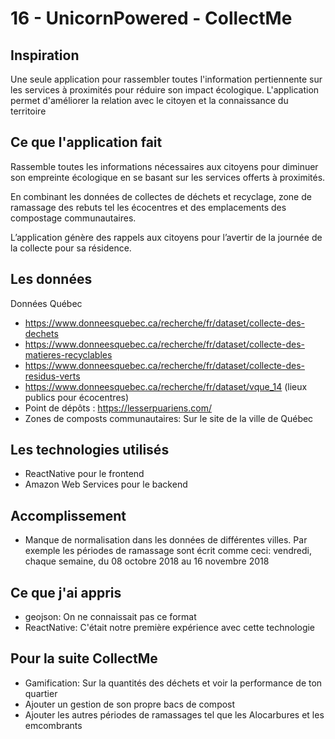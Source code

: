 # 16 - UnicornPowered - CollectMe

## Inspiration

Une seule application pour rassembler toutes l'information pertiennente sur les services à proximités pour réduire son impact écologique. L'application permet d'améliorer la relation avec le citoyen et la connaissance du territoire

## Ce que l'application fait

Rassemble toutes les informations nécessaires aux citoyens pour diminuer son empreinte écologique en se basant sur les services offerts à proximités. 

En combinant les données de collectes de déchets et recyclage, zone de ramassage des rebuts tel les écocentres et des emplacements des compostage communautaires.

L’application génère des rappels aux citoyens pour l’avertir de la journée de la collecte pour sa résidence.

## Les données

Données Québec

* https://www.donneesquebec.ca/recherche/fr/dataset/collecte-des-dechets
* https://www.donneesquebec.ca/recherche/fr/dataset/collecte-des-matieres-recyclables
* https://www.donneesquebec.ca/recherche/fr/dataset/collecte-des-residus-verts
* https://www.donneesquebec.ca/recherche/fr/dataset/vque_14 (lieux publics pour écocentres)
* Point de dépôts : https://lesserpuariens.com/
* Zones de composts communautaires: Sur le site de la ville de Québec

## Les technologies utilisés

* ReactNative pour le frontend
* Amazon Web Services pour le backend

## Accomplissement

* Manque de normalisation dans les données de différentes villes. Par exemple les périodes de ramassage sont écrit comme ceci: vendredi, chaque semaine, du 08 octobre 2018 au 16 novembre 2018

## Ce que j'ai appris

* geojson: On ne connaissait pas ce format
* ReactNative: C'était notre première expérience avec cette technologie

## Pour la suite CollectMe

* Gamification: Sur la quantités des déchets et voir la performance de ton quartier
* Ajouter un gestion de son propre bacs de compost
* Ajouter les autres périodes de ramassages tel que les Alocarbures et les emcombrants

